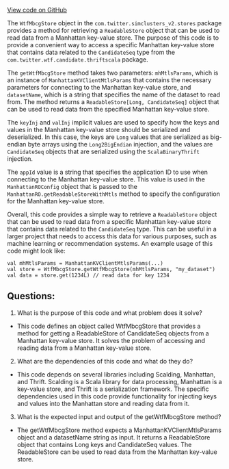 [View code on GitHub](https://github.com/misbahsy/the-algorithm/src/scala/com/twitter/simclusters_v2/stores/WtfMbcgStore.scala)

The `WtfMbcgStore` object in the `com.twitter.simclusters_v2.stores` package provides a method for retrieving a `ReadableStore` object that can be used to read data from a Manhattan key-value store. The purpose of this code is to provide a convenient way to access a specific Manhattan key-value store that contains data related to the `CandidateSeq` type from the `com.twitter.wtf.candidate.thriftscala` package.

The `getWtfMbcgStore` method takes two parameters: `mhMtlsParams`, which is an instance of `ManhattanKVClientMtlsParams` that contains the necessary parameters for connecting to the Manhattan key-value store, and `datasetName`, which is a string that specifies the name of the dataset to read from. The method returns a `ReadableStore[Long, CandidateSeq]` object that can be used to read data from the specified Manhattan key-value store.

The `keyInj` and `valInj` implicit values are used to specify how the keys and values in the Manhattan key-value store should be serialized and deserialized. In this case, the keys are `Long` values that are serialized as big-endian byte arrays using the `Long2BigEndian` injection, and the values are `CandidateSeq` objects that are serialized using the `ScalaBinaryThrift` injection.

The `appId` value is a string that specifies the application ID to use when connecting to the Manhattan key-value store. This value is used in the `ManhattanROConfig` object that is passed to the `ManhattanRO.getReadableStoreWithMtls` method to specify the configuration for the Manhattan key-value store.

Overall, this code provides a simple way to retrieve a `ReadableStore` object that can be used to read data from a specific Manhattan key-value store that contains data related to the `CandidateSeq` type. This can be useful in a larger project that needs to access this data for various purposes, such as machine learning or recommendation systems. An example usage of this code might look like:

```
val mhMtlsParams = ManhattanKVClientMtlsParams(...)
val store = WtfMbcgStore.getWtfMbcgStore(mhMtlsParams, "my_dataset")
val data = store.get(1234L) // read data for key 1234
```
## Questions: 
 1. What is the purpose of this code and what problem does it solve?
- This code defines an object called WtfMbcgStore that provides a method for getting a ReadableStore of CandidateSeq objects from a Manhattan key-value store. It solves the problem of accessing and reading data from a Manhattan key-value store.

2. What are the dependencies of this code and what do they do?
- This code depends on several libraries including Scalding, Manhattan, and Thrift. Scalding is a Scala library for data processing, Manhattan is a key-value store, and Thrift is a serialization framework. The specific dependencies used in this code provide functionality for injecting keys and values into the Manhattan store and reading data from it.

3. What is the expected input and output of the getWtfMbcgStore method?
- The getWtfMbcgStore method expects a ManhattanKVClientMtlsParams object and a datasetName string as input. It returns a ReadableStore object that contains Long keys and CandidateSeq values. The ReadableStore can be used to read data from the Manhattan key-value store.